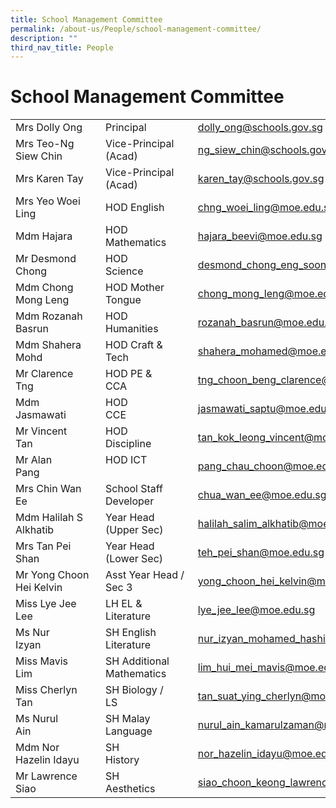 ```yaml
---
title: School Management Committee
permalink: /about-us/People/school-management-committee/
description: ""
third_nav_title: People
---
```

# School Management Committee


|                          |                           |                                      |
|--------------------------|---------------------------|--------------------------------------|
| Mrs Dolly Ong            | Principal                 | dolly_ong@schools.gov.sg             |
| Mrs Teo-Ng Siew Chin     | Vice-Principal (Acad)     | ng_siew_chin@schools.gov.sg          |
| Mrs Karen Tay     | Vice-Principal (Acad)     | karen_tay@schools.gov.sg          |
| Mrs Yeo Woei Ling        | HOD English               | chng_woei_ling@moe.edu.sg            |
| Mdm Hajara               | HOD Mathematics           | hajara_beevi@moe.edu.sg              |
| Mr Desmond Chong               | HOD Science           | desmond_chong_eng_soon@moe.edu.sg              |
| Mdm Chong Mong Leng      | HOD Mother Tongue         | chong_mong_leng@moe.edu.sg           |
| Mdm Rozanah Basrun       | HOD Humanities            | rozanah_basrun@moe.edu.sg            |
| Mdm Shahera Mohd         | HOD Craft & Tech          | shahera_mohamed@moe.edu.sg           |
| Mr Clarence Tng          | HOD PE & CCA              | tng_choon_beng_clarence@moe.edu.sg   |
| Mdm Jasmawati            | HOD CCE                   | jasmawati_saptu@moe.edu.sg           |
| Mr Vincent Tan           | HOD Discipline            | tan_kok_leong_vincent@moe.edu.sg     |
| Mr Alan Pang             | HOD ICT                    | pang_chau_choon@moe.edu.sg           |
| Mrs Chin Wan Ee          | School Staff Developer    | chua_wan_ee@moe.edu.sg               |
| Mdm Halilah S Alkhatib   | Year Head (Upper Sec)     | halilah_salim_alkhatib@moe.edu.sg    |
| Mrs Tan Pei Shan         | Year Head (Lower Sec)     | teh_pei_shan@moe.edu.sg              |
| Mr Yong Choon Hei Kelvin | Asst Year Head / Sec 3    | yong_choon_hei_kelvin@moe.edu.sg     |
| Miss Lye Jee Lee         | LH EL & Literature        | lye_jee_lee@moe.edu.sg               |
| Ms Nur Izyan             | SH English Literature     | nur_izyan_mohamed_hashim@moe.edu.sg  |
| Miss Mavis Lim           | SH Additional Mathematics | lim_hui_mei_mavis@moe.edu.sg         |
| Miss Cherlyn Tan         | SH Biology / LS           | tan_suat_ying_cherlyn@moe.edu.sg     |
| Ms Nurul Ain             | SH Malay Language         | nurul_ain_kamarulzaman@moe.edu.sg    |
| Mdm Nor Hazelin Idayu    | SH History                | nor_hazelin_idayu@moe.edu.sg         |
| Mr Lawrence Siao         | SH Aesthetics             | siao_choon_keong_lawrence@moe.edu.sg |